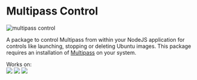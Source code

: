 
# Multipass Control

<img src="https://user-images.githubusercontent.com/27415791/121166577-d3c82880-c86e-11eb-8ea5-a61e02717476.png" alt="multipass control" style="margin: auto auto" />

A package to control Multipass from within your NodeJS application for controls like launching, stopping or deleting Ubuntu images. This package requires an installation of [Multipass](https://multipass.run/) on your system.

Works on: <br />
![](https://img.shields.io/badge/Windows-0078D6?style=for-the-badge&logo=windows&logoColor=white) ![](https://img.shields.io/badge/Linux-FCC624?style=for-the-badge&logo=linux&logoColor=black) ![](https://img.shields.io/badge/Apple-white?style=for-the-badge&logo=apple&logoColor=black)
